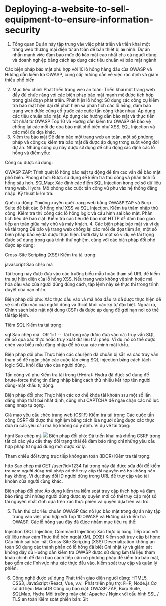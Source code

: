 # Deploying-a-website-to-sell-equipment-to-ensure-information-security
1. Tổng quan
Dự án này tập trung vào việc phát triển và triển khai một trang web thương mại điện tử an toàn để bán thiết bị an ninh. Dự án nhấn mạnh việc đảm bảo mức độ bảo mật cao nhất cho cả người dùng và doanh nghiệp bằng cách áp dụng các tiêu chuẩn và bảo mật ngành

Các biện pháp bảo mật phù hợp với 10 lỗ hổng hàng đầu của OWASP và Hướng dẫn kiểm tra OWASP, cung cấp hướng dẫn về việc xác định và giảm thiểu phổ biến

2. Mục tiêu chính
Phát triển trang web an toàn: Triển khai một trang web đầy đủ chức năng với các biện pháp bảo mật mạnh mẽ được tích hợp trong giai đoạn phát triển.
Phát hiện lỗ hổng: Sử dụng các công cụ kiểm tra bảo mật hiện đại để phát hiện và phân tích các lỗ hổng, đảm bảo trang web được củng cố trước các cuộc tấn công khác nhau.
Áp dụng các tiêu chuẩn bảo mật: Áp dụng các hướng dẫn bảo mật và thực tiễn tốt nhất từ OWASP Top 10 và Hướng dẫn kiểm tra OWASP để bảo vệ chống lại các mối đe dọa bảo mật phổ biến như XSS, SQL Injection và các mối đe dọa khác.
3. Kiểm tra bảo mật
Để đảm bảo một trang web an toàn, một số phương pháp và công cụ kiểm tra bảo mật đã được áp dụng trong suốt vòng đời dự án. Những công cụ này được sử dụng để chủ động xác định các lỗ hổng và điểm yếu:

Công cụ được sử dụng:

OWASP ZAP: Trình quét lỗ hổng bảo mật tự động để tìm các vấn đề bảo mật phổ biến.
Phòng ợ hơi: Được sử dụng để kiểm tra thủ công và phân tích lỗ hổng sâu hơn.
SQLMap: Xác định các điểm SQL Injection trong cơ sở dữ liệu trang web.
Hydra: Mô phỏng các cuộc tấn công vũ phu vào hệ thống đăng nhập.
Kỹ thuật kiểm tra:

Quét tự động: Thường xuyên quét trang web bằng OWASP ZAP và Burp Suite để bắt các lỗ hổng như XSS và SQL Injection.
Kiểm tra thâm nhập thủ công: Kiểm tra thủ công các lỗ hổng logic và cấu hình sai bảo mật.
Phân tích tiêu đề bảo mật: Kiểm tra các tiêu đề bảo mật HTTP để đảm bảo giao tiếp an toàn giữa máy chủ và máy khách.
4. Các biện pháp bảo mật và ví dụ về tải trọng
Để bảo vệ trang web chống lại các mối đe dọa tiềm ẩn, một số biện pháp bảo vệ đã được thực hiện. Dưới đây là một số ví dụ về tải trọng được sử dụng trong quá trình thử nghiệm, cùng với các biện pháp đối phó được áp dụng:

Cross-Site Scripting (XSS)
Kiểm tra tải trọng:

javascript
Sao chép mã
<script>alert('XSS')</script>
Tải trọng này được đưa vào các trường biểu mẫu hoặc tham số URL để kiểm tra sự hiện diện của lỗ hổng XSS. Nếu trang web không vệ sinh hoặc mã hóa đầu vào của người dùng đúng cách, tập lệnh này sẽ thực thi trong trình duyệt của nạn nhân.

Biện pháp đối phó: Xác thực đầu vào và mã hóa đầu ra đã được thực hiện để vệ sinh đầu vào của người dùng và thoát khỏi các ký tự đặc biệt. Ngoài ra, Chính sách bảo mật nội dung (CSP) đã được áp dụng để giới hạn nơi có thể tải tập lệnh.

Tiêm SQL
Kiểm tra tải trọng:

sql
Sao chép mã
' OR 1=1 --
Tải trọng này được đưa vào các truy vấn SQL để bỏ qua xác thực hoặc truy xuất dữ liệu trái phép. Ví dụ: nó có thể được chèn vào biểu mẫu đăng nhập để bỏ qua xác minh mật khẩu.

Biện pháp đối phó: Thực hiện các câu lệnh đã chuẩn bị sẵn và các truy vấn tham số để ngăn chặn các cuộc tấn công SQL Injection bằng cách tách logic SQL khỏi đầu vào của người dùng.

Tấn công vũ phu
Kiểm tra tải trọng (Hydra): Hydra đã được sử dụng để brute-force thông tin đăng nhập bằng cách thử nhiều kết hợp tên người dùng-mật khẩu tự động.

Biện pháp đối phó: Thực hiện các cơ chế khóa tài khoản sau một số lần đăng nhập thất bại nhất định, cũng như CAPTCHA để ngăn chặn các nỗ lực đăng nhập tự động.

Giả mạo yêu cầu chéo trang web (CSRF)
Kiểm tra tải trọng: Các cuộc tấn công CSRF đã được thử nghiệm bằng cách lừa người dùng được xác thực đưa ra các yêu cầu mà họ không có ý định. Ví dụ về tải trọng:

html
Sao chép mã
<img src="http://vulnerablewebsite.com/change_password?new_password=hacked123" />
Biện pháp đối phó: Đã triển khai mã chống CSRF trong tất cả các yêu cầu thay đổi trạng thái để đảm bảo rằng chỉ những yêu cầu hợp pháp từ người dùng mới được xử lý.

Tham chiếu đối tượng trực tiếp không an toàn (IDOR)
Kiểm tra tải trọng:

http
Sao chép mã
GET /user?id=1234
Tải trọng này đã được sửa đổi để kiểm tra xem người dùng trái phép có thể truy cập tài nguyên mà họ không nên hay không. Ví dụ: thay đổi ID người dùng trong URL để truy cập vào tài khoản của người dùng khác.

Biện pháp đối phó: Áp dụng kiểm tra kiểm soát truy cập thích hợp và đảm bảo rằng chỉ những người dùng được ủy quyền mới có thể truy cập một số tài nguyên nhất định dựa trên xác thực phiên và quyền dựa trên vai trò.

5. Tuân thủ các tiêu chuẩn OWASP
Các nỗ lực bảo mật trong dự án này tập trung vào việc phù hợp với Top 10 OWASP và Hướng dẫn kiểm tra OWASP. Các lỗ hổng sau đây đã được nhắm mục tiêu cụ thể:

Injection (SQL Injection, Command Injection)
Xác thực bị hỏng
Tiếp xúc với dữ liệu nhạy cảm
Thực thể bên ngoài XML (XXE)
Kiểm soát truy cập bị hỏng
Cấu hình sai bảo mật
Cross-Site Scripting (XSS)
Deserialization không an toàn
Sử dụng các thành phần có lỗ hổng đã biết
Ghi nhật ký và giám sát không đầy đủ
Hướng dẫn kiểm tra OWASP được sử dụng làm tài liệu tham khảo chính để đảm bảo cách tiếp cận có phương pháp để kiểm tra bảo mật, bao gồm các lĩnh vực như xác thực đầu vào, kiểm soát truy cập và quản lý phiên.

6. Công nghệ được sử dụng
Phát triển giao diện người dùng: HTML5, CSS3, JavaScript (React, Vue, v.v.)
Phát triển phụ trợ: PHP, Node.js
Cơ sở dữ liệu: MariaDB
Công cụ bảo mật: OWASP ZAP, Burp Suite, SQLMap, Hydra
Môi trường máy chủ: Apache / Nginx với cấu hình SSL / TLS an toàn
Kiểm soát phiên bản: Git
